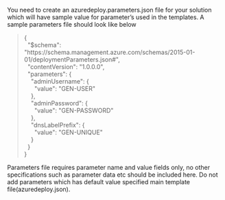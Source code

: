 <p>You  need to create an azuredeploy.parameters.json file for your solution which will  have sample value for parameter&rsquo;s used in the templates. A sample parameters  file should look like below </p>
<blockquote>
  <p>{<br>
    &nbsp; &quot;$schema&quot;:  &quot;https://schema.management.azure.com/schemas/2015-01-01/deploymentParameters.json#&quot;,<br>
    &nbsp; &quot;contentVersion&quot;:  &quot;1.0.0.0&quot;,<br>
    &nbsp; &quot;parameters&quot;: {<br>
    &nbsp;&nbsp;&nbsp; &quot;adminUsername&quot;: {<br>
    &nbsp;&nbsp;&nbsp;&nbsp;&nbsp; &quot;value&quot;: &quot;GEN-USER&quot;<br>
    &nbsp;&nbsp;&nbsp; },<br>
    &nbsp;&nbsp;&nbsp; &quot;adminPassword&quot;: {<br>
    &nbsp;&nbsp;&nbsp;&nbsp;&nbsp; &quot;value&quot;:  &quot;GEN-PASSWORD&quot;<br>
    &nbsp;&nbsp;&nbsp; },<br>
    &nbsp;&nbsp;&nbsp; &quot;dnsLabelPrefix&quot;: {<br>
    &nbsp;&nbsp;&nbsp;&nbsp;&nbsp; &quot;value&quot;: &quot;GEN-UNIQUE&quot;<br>
    &nbsp;&nbsp;&nbsp; }<br>
    &nbsp; }<br>
    }</p>
</blockquote>

<p>Parameters  file requires parameter name and value fields only, no other specifications  such as parameter data etc should be included here. Do not add parameters which  has default value specified main template file(azuredeploy.json).</p>
